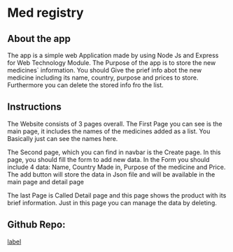 # Med registry

## About the app

The app is a simple web Application made by using Node Js and Express for Web Technology Module. The Purpose of the app is to store the new medicines` information. You should Give the prief info abot the new medicine including its name, country, purpose and prices to store.
Furthermore you can delete the stored info fro the list.

## Instructions

The Website consists of 3 pages overall. The First Page you can see is the main page, it includes the names of the medicines added as a list. You Basically just can see the names here.

The Second page, which you can find in navbar is the Create page. In this page, you should fill the form to add new data. In the Form you should include 4 data: Name, Country Made in, Purpose of the medicine and Price. The add button will store the data in Json file and will be available in the main page and detail page

The last Page is Called Detail page and this page shows the product with its brief information. Just in this page you can manage the data by deleting.

## Github Repo:

[label](https://github.com/shahobiddin2003/Med_Registry)
